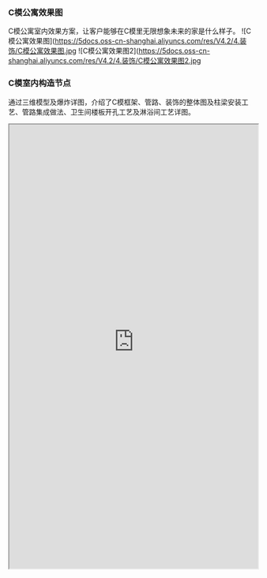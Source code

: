 ### C模公寓效果图
C模公寓室内效果方案，让客户能够在C模里无限想象未来的家是什么样子。
![C模公寓效果图](https://5docs.oss-cn-shanghai.aliyuncs.com/res/V4.2/4.装饰/C模公寓效果图.jpg
![C模公寓效果图2](https://5docs.oss-cn-shanghai.aliyuncs.com/res/V4.2/4.装饰/C模公寓效果图2.jpg

### C模室内构造节点
通过三维模型及爆炸详图，介绍了C模框架、管路、装饰的整体图及柱梁安装工艺、管路集成做法、卫生间楼板开孔工艺及淋浴间工艺详图。
<div>
<iframe src="https://5docs.oss-cn-shanghai.aliyuncs.com/res/V4.2/4.装饰/C模室内构造节点.pdf" width="100%" height="900px" >
</iframe>
</div>
